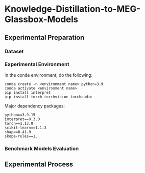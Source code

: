 # Knowledge-Distillation-to-MEG-Glassbox-Models

## Experimental Preparation

### Dataset

### Experimental Environment

In the conde environment, do the following:

```
conda create -n <environment name> python=3.9
conda activate <environment name>
pip install interpret
pip install torch torchvision torchaudio
```

Major dependency packages:

```
python==3.9.15
interpret==0.3.0
torch==1.13.0
scikit-learn==1.1.3
shap==0.41.0
skope-rules==1.
```

### Benchmark Models Evaluation

## Experimental Process

